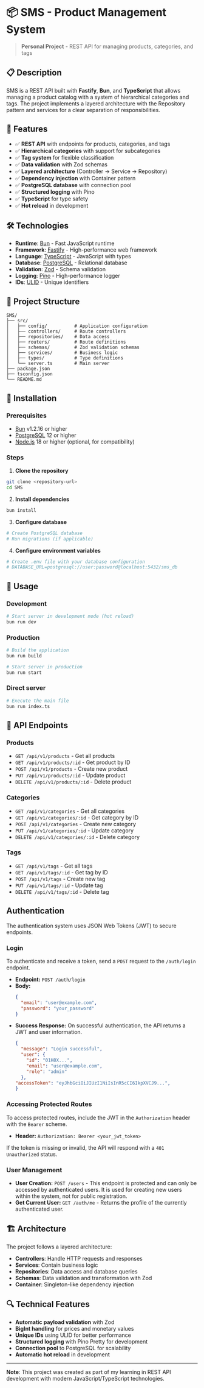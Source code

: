 # 📦 SMS - Product Management System

> **Personal Project** - REST API for managing products, categories, and tags

## 📋 Description

SMS is a REST API built with **Fastify**, **Bun**, and **TypeScript** that allows managing a product catalog with a system of hierarchical categories and tags. The project implements a layered architecture with the Repository pattern and services for a clear separation of responsibilities.

## 🚀 Features

- ✅ **REST API** with endpoints for products, categories, and tags
- ✅ **Hierarchical categories** with support for subcategories
- ✅ **Tag system** for flexible classification
- ✅ **Data validation** with Zod schemas
- ✅ **Layered architecture** (Controller → Service → Repository)
- ✅ **Dependency injection** with Container pattern
- ✅ **PostgreSQL database** with connection pool
- ✅ **Structured logging** with Pino
- ✅ **TypeScript** for type safety
- ✅ **Hot reload** in development

## 🛠️ Technologies

- **Runtime**: [Bun](https://bun.sh) - Fast JavaScript runtime
- **Framework**: [Fastify](https://fastify.dev) - High-performance web framework
- **Language**: [TypeScript](https://www.typescriptlang.org) - JavaScript with types
- **Database**: [PostgreSQL](https://www.postgresql.org) - Relational database
- **Validation**: [Zod](httpss://zod.dev) - Schema validation
- **Logging**: [Pino](https://getpino.io) - High-performance logger
- **IDs**: [ULID](https://github.com/ulid/spec) - Unique identifiers

## 📁 Project Structure

```
SMS/
├── src/
│   ├── config/          # Application configuration
│   ├── controllers/     # Route controllers
│   ├── repositories/    # Data access
│   ├── routers/         # Route definitions
│   ├── schemas/         # Zod validation schemas
│   ├── services/        # Business logic
│   ├── types/           # Type definitions
│   └── server.ts        # Main server
├── package.json
├── tsconfig.json
└── README.md
```

## 🔧 Installation

### Prerequisites

- [Bun](https://bun.sh) v1.2.16 or higher
- [PostgreSQL](https://www.postgresql.org) 12 or higher
- [Node.js](https://nodejs.org) 18 or higher (optional, for compatibility)

### Steps

1. **Clone the repository**
```bash
git clone <repository-url>
cd SMS
```

2. **Install dependencies**
```bash
bun install
```

3. **Configure database**
```bash
# Create PostgreSQL database
# Run migrations (if applicable)
```

4. **Configure environment variables**
```bash
# Create .env file with your database configuration
# DATABASE_URL=postgresql://user:password@localhost:5432/sms_db
```

## 🚀 Usage

### Development

```bash
# Start server in development mode (hot reload)
bun run dev
```

### Production

```bash
# Build the application
bun run build

# Start server in production
bun run start
```

### Direct server

```bash
# Execute the main file
bun run index.ts
```

## 📡 API Endpoints

### Products

- `GET /api/v1/products` - Get all products
- `GET /api/v1/products/:id` - Get product by ID
- `POST /api/v1/products` - Create new product
- `PUT /api/v1/products/:id` - Update product
- `DELETE /api/v1/products/:id` - Delete product

### Categories

- `GET /api/v1/categories` - Get all categories
- `GET /api/v1/categories/:id` - Get category by ID
- `POST /api/v1/categories` - Create new category
- `PUT /api/v1/categories/:id` - Update category
- `DELETE /api/v1/categories/:id` - Delete category

### Tags

- `GET /api/v1/tags` - Get all tags
- `GET /api/v1/tags/:id` - Get tag by ID
- `POST /api/v1/tags` - Create new tag
- `PUT /api/v1/tags/:id` - Update tag
- `DELETE /api/v1/tags/:id` - Delete tag

## Authentication

The authentication system uses JSON Web Tokens (JWT) to secure endpoints.

### Login

To authenticate and receive a token, send a `POST` request to the `/auth/login` endpoint.

-   **Endpoint:** `POST /auth/login`
-   **Body:**
    ```json
    {
      "email": "user@example.com",
      "password": "your_password"
    }
    ```
-   **Success Response:**
    On successful authentication, the API returns a JWT and user information.
    ```json
    {
      "message": "Login successful",
      "user": {
        "id": "01H8X...",
        "email": "user@example.com",
        "role": "admin"
      },
    "accessToken": "eyJhbGciOiJIUzI1NiIsInR5cCI6IkpXVCJ9...",
    }
    ```

### Accessing Protected Routes

To access protected routes, include the JWT in the `Authorization` header with the `Bearer` scheme.

-   **Header:** `Authorization: Bearer <your_jwt_token>`

If the token is missing or invalid, the API will respond with a `401 Unauthorized` status.

### User Management

-   **User Creation:** `POST /users` - This endpoint is protected and can only be accessed by authenticated users. It is used for creating new users within the system, not for public registration.
-   **Get Current User:** `GET /auth/me` - Returns the profile of the currently authenticated user.

## 🏗️ Architecture

The project follows a layered architecture:

- **Controllers**: Handle HTTP requests and responses
- **Services**: Contain business logic
- **Repositories**: Data access and database queries
- **Schemas**: Data validation and transformation with Zod
- **Container**: Singleton-like dependency injection

## 🔍 Technical Features

- **Automatic payload validation** with Zod
- **BigInt handling** for prices and monetary values
- **Unique IDs** using ULID for better performance
- **Structured logging** with Pino Pretty for development
- **Connection pool** to PostgreSQL for scalability
- **Automatic hot reload** in development

---

**Note**: This project was created as part of my learning in REST API development with modern JavaScript/TypeScript technologies.
